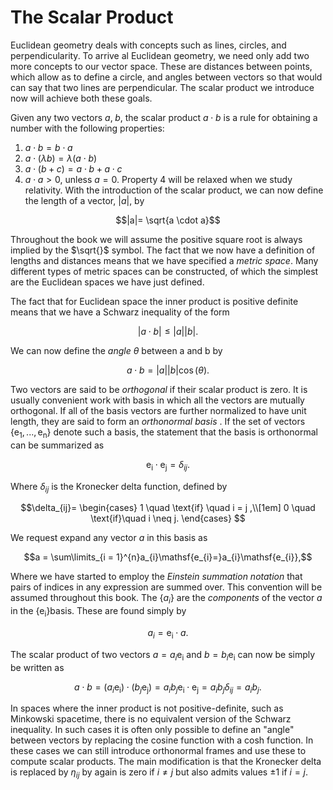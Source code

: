# The Scalar Product

Euclidean geometry deals with concepts such as lines, circles, and perpendicularity. To arrive al Euclidean geometry, we need only add two more concepts to our vector space. These are distances between points, which allow as to define a circle, and angles between vectors so that would can say that two lines are perpendicular. The scalar product we introduce now will achieve both these goals.

Given any two vectors $a, \;b$, the scalar product $a \cdot b$ is a rule for obtaining a number with the following properties:
1. $a \cdot b= b \cdot a$
2. $a \cdot(\lambda b)= \lambda (a \cdot b)$
3. $a \cdot (b + c)= a \cdot b + a \cdot c$
4. $a \cdot a > 0$, unless $a = 0.$
Property 4 will be relaxed when we study relativity. With the introduction of the scalar product, we can now define the length of a vector, $|a|$, by

$$|a|=  \sqrt{a \cdot a}$$

Throughout the book we will assume the positive square root is always implied by the $\sqrt{}$ symbol. The fact that we now have a definition of lengths and distances means that we have specified a *metric space*. Many different types of metric spaces can be constructed, of which the simplest are the Euclidean spaces we have just defined.

The fact that for Euclidean space the inner product is positive definite means that we have a Schwarz inequality of the form

$$|a \cdot b| \leq|a||b|.$$

We can now define the *angle* $\theta$ between a and b by

$$a \cdot b =|a||b|\cos (\theta).$$

Two vectors are said to be *orthogonal* if their scalar product is zero. It is usually convenient work with basis in which all the vectors are mutually orthogonal. If all of the basis vectors are further normalized to have unit length, they are said to form an *orthonormal basis* . If the set of vectors $\{\mathsf{e_{1}},...,\mathsf{e_{n}}\}$ denote such a basis, the statement that the basis is  orthonormal can be summarized as

$$\mathsf{e_{i}\cdot e_{j}}= \delta_{ij}.$$

Where $\delta_{ij}$ is the  Kronecker delta function, defined by

$$\delta_{ij}=
\begin{cases}
1 \quad \text{if} \quad i = j ,\\[1em]
0 \quad \text{if}\quad i \neq j.
\end{cases}
$$

We request expand any vector $a$ in this basis as

$$a = \sum\limits_{i = 1}^{n}a_{i}\mathsf{e_{i}=}a_{i}\mathsf{e_{i}},$$

Where we have started to employ the *Einstein summation notation* that pairs of indices in any expression are summed over. This convention will be assumed throughout this book. The $\{a_{i}\}$ are the *components* of the vector $a$ in the $\{\mathsf{e_{i}}\}$basis. These are found simply by

$$a_{i}= \mathsf{e_{i}}\cdot a.$$

The scalar product of two vectors $a = a_{i}\mathsf{e_{i}}$ and $b = b_{i}\mathsf{e_{i}}$ can now be simply be written as

$$a \cdot b = (a_{i}\mathsf{e_{i}})\cdot (b_{j}\mathsf{e_{j}})= a_{i}b_{j}\mathsf{e_{i}\cdot e_{j}}= a_{i}b_{j}\delta_{ij}= a_{i}b_{j}.$$

In spaces where the inner product is not positive-definite, such as Minkowski spacetime, there is no equivalent version of the Schwarz inequality. In such cases it is often only possible to define an "angle" between vectors by replacing the cosine function with a cosh function. In these cases we can still introduce orthonormal frames and use these to compute scalar products. The main modification is that the Kronecker delta is replaced by $\eta_{ij}$ by again is zero if $i \neq j$ but also admits values $\pm1$ if $i = j$.